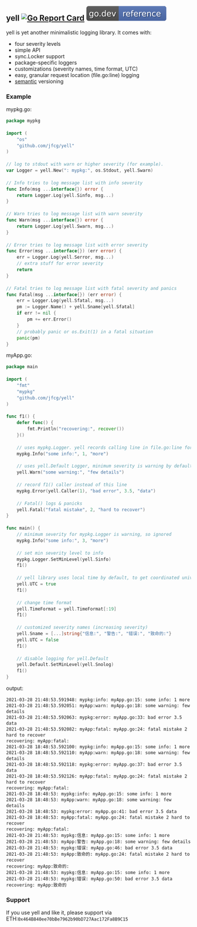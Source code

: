 ## yell [![Go Report Card](https://goreportcard.com/badge/github.com/jfcg/yell)](https://goreportcard.com/report/github.com/jfcg/yell) [![go.dev ref](https://raw.githubusercontent.com/jfcg/.github/main/godev.svg)](https://pkg.go.dev/github.com/jfcg/yell)
yell is yet another minimalistic logging library. It comes with:
- four severity levels
- simple API
- sync.Locker support
- package-specific loggers
- customizations (severity names, time format, UTC)
- easy, granular request location (file.go:line) logging
- [semantic](https://semver.org) versioning

### Example
mypkg.go:
```go
package mypkg

import (
	"os"
	"github.com/jfcg/yell"
)

// log to stdout with warn or higher severity (for example).
var Logger = yell.New(": mypkg:", os.Stdout, yell.Swarn)

// Info tries to log message list with info severity
func Info(msg ...interface{}) error {
	return Logger.Log(yell.Sinfo, msg...)
}

// Warn tries to log message list with warn severity
func Warn(msg ...interface{}) error {
	return Logger.Log(yell.Swarn, msg...)
}

// Error tries to log message list with error severity
func Error(msg ...interface{}) (err error) {
	err = Logger.Log(yell.Serror, msg...)
	// extra stuff for error severity
	return
}

// Fatal tries to log message list with fatal severity and panics
func Fatal(msg ...interface{}) (err error) {
	err = Logger.Log(yell.Sfatal, msg...)
	pm := Logger.Name() + yell.Sname[yell.Sfatal]
	if err != nil {
		pm += err.Error()
	}
	// probably panic or os.Exit(1) in a fatal situation
	panic(pm)
}
```
myApp.go:
```go
package main

import (
	"fmt"
	"mypkg"
	"github.com/jfcg/yell"
)

func f1() {
	defer func() {
		fmt.Println("recovering:", recover())
	}()

	// uses mypkg.Logger. yell records calling line in file.go:line format
	mypkg.Info("some info:", 1, "more")

	// uses yell.Default Logger, minimum severity is warning by default
	yell.Warn("some warning:", "few details")

	// record f1() caller instead of this line
	mypkg.Error(yell.Caller(1), "bad error", 3.5, "data")

	// Fatal() logs & panicks
	yell.Fatal("fatal mistake", 2, "hard to recover")
}

func main() {
	// minimum severity for mypkg.Logger is warning, so ignored
	mypkg.Info("some info:", 3, "more")

	// set min severity level to info
	mypkg.Logger.SetMinLevel(yell.Sinfo)
	f1()

	// yell library uses local time by default, to get coordinated universal time
	yell.UTC = true
	f1()

	// change time format
	yell.TimeFormat = yell.TimeFormat[:19]
	f1()

	// customized severity names (increasing severity)
	yell.Sname = [...]string{"信息:", "警告:", "错误:", "致命的:"}
	yell.UTC = false
	f1()

	// disable logging for yell.Default
	yell.Default.SetMinLevel(yell.Snolog)
	f1()
}
```
output:
```
2021-03-28 21:48:53.591948: mypkg:info: myApp.go:15: some info: 1 more
2021-03-28 21:48:53.592051: myApp:warn: myApp.go:18: some warning: few details
2021-03-28 21:48:53.592063: mypkg:error: myApp.go:33: bad error 3.5 data
2021-03-28 21:48:53.592082: myApp:fatal: myApp.go:24: fatal mistake 2 hard to recover
recovering: myApp:fatal:
2021-03-28 18:48:53.592100: mypkg:info: myApp.go:15: some info: 1 more
2021-03-28 18:48:53.592110: myApp:warn: myApp.go:18: some warning: few details
2021-03-28 18:48:53.592118: mypkg:error: myApp.go:37: bad error 3.5 data
2021-03-28 18:48:53.592126: myApp:fatal: myApp.go:24: fatal mistake 2 hard to recover
recovering: myApp:fatal:
2021-03-28 18:48:53: mypkg:info: myApp.go:15: some info: 1 more
2021-03-28 18:48:53: myApp:warn: myApp.go:18: some warning: few details
2021-03-28 18:48:53: mypkg:error: myApp.go:41: bad error 3.5 data
2021-03-28 18:48:53: myApp:fatal: myApp.go:24: fatal mistake 2 hard to recover
recovering: myApp:fatal:
2021-03-28 21:48:53: mypkg:信息: myApp.go:15: some info: 1 more
2021-03-28 21:48:53: myApp:警告: myApp.go:18: some warning: few details
2021-03-28 21:48:53: mypkg:错误: myApp.go:46: bad error 3.5 data
2021-03-28 21:48:53: myApp:致命的: myApp.go:24: fatal mistake 2 hard to recover
recovering: myApp:致命的:
2021-03-28 21:48:53: mypkg:信息: myApp.go:15: some info: 1 more
2021-03-28 21:48:53: mypkg:错误: myApp.go:50: bad error 3.5 data
recovering: myApp:致命的
```

### Support
If you use yell and like it, please support via ETH:`0x464B840ee70bBe7962b90bD727Aac172Fa8B9C15`
